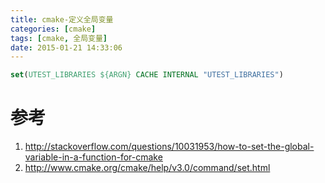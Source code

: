 ```yaml
---
title: cmake-定义全局变量
categories: [cmake]
tags: [cmake, 全局变量]
date: 2015-01-21 14:33:06
---
```


```cmake
set(UTEST_LIBRARIES ${ARGN} CACHE INTERNAL "UTEST_LIBRARIES")
```

# 参考

1.  <http://stackoverflow.com/questions/10031953/how-to-set-the-global-variable-in-a-function-for-cmake>
1.  <http://www.cmake.org/cmake/help/v3.0/command/set.html>
